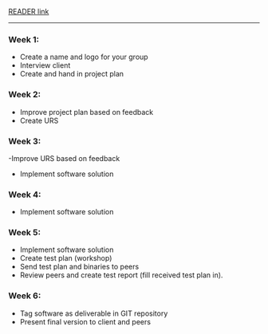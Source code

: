 [READER link](https://fhict.instructure.com/courses/9429/pages/project-part-1-waterfall?module_item_id=465109)
___
### Week 1:
- Create a name and logo for your group
- Interview client
- Create and hand in project plan

### Week 2:
- Improve project plan based on feedback
- Create URS

### Week 3:
 -Improve URS based on feedback
 - Implement software solution

### Week 4:
 - Implement software solution

### Week 5:
 - Implement software solution
 - Create test plan (workshop)
 - Send test plan and binaries to peers
 - Review peers and create test report (fill received test plan in).

### Week 6:
 - Tag software as deliverable in GIT repository
 - Present final version to client and peers

